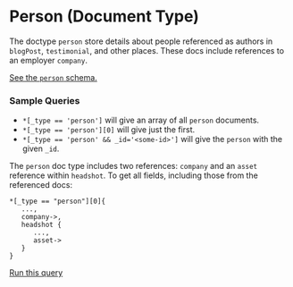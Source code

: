 # Person (Document Type)

The doctype `person` store details about people referenced as authors in `blogPost`, `testimonial`, and other places. These docs include references to an employer `company`.

[See the `person` schema.](/schemas/documents/person.ts)

### Sample Queries

- `*[_type == 'person']` will give an array of all `person` documents.
- `*[_type == 'person'][0]` will give just the first.
- `*[_type == 'person' && _id='<some-id>']` will give the `person` with the given `_id`.

The `person` doc type includes two references: `company` and an `asset` reference within `headshot`. To get all fields, including those from the referenced docs:

```groq
*[_type == "person"][0]{
   ...,
   company->,
   headshot {
      ...,
      asset->
   }
}
```

[Run this query](https://b7pblshe.api.sanity.io/v2024-04-16/data/query/marketing-dev?query=++*%5B_type+%3D%3D+%22person%22%5D%5B0%5D%7B%0A+++++...%2C%0A+++++company-%3E%2C%0A+++++headshot+%7B%0A++++++++...%2C%0A++++++++asset-%3E%0A+++++%7D%0A++%7D)
